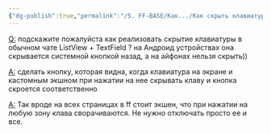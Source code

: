 ```yaml
---
{"dg-publish":true,"permalink":"/5. FF-BASE/Как.../Как скрыть клавиатуру на iphone/","created":"2025-01-09T12:36:20.988-03:00","updated":"2025-01-09T14:19:49.032-03:00"}
---
```


[Q:](https://t.me/flutterflow_rus/12427/47916) подскажите пожалуйста как реализовать скрытие клавиатуры в обычном чате ListView + TextField ? 
на Андроид устройствах она скрывается системной кнопкой назад, а на айфонах нельзя скрыть))

[A:](https://t.me/antonperviy) сделать кнопку, которая видна, когда клавиатура на экране и кастомным экшном при нажатии на нее скрывать клаву и кнопка скроется соответственно

[A:](https://t.me/Valery_V_Parfenov) Так вроде на всех страницах в ff стоит экшен, что при нажатии на любую зону клава сворачиваются. Не нужно отключать просто ее и все.
